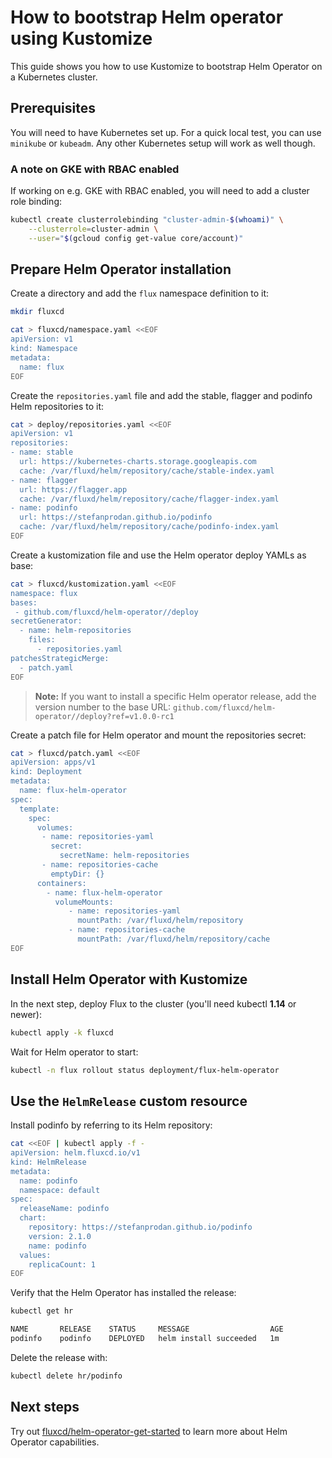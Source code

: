# How to bootstrap Helm operator using Kustomize

This guide shows you how to use Kustomize to bootstrap Helm Operator on a Kubernetes cluster.

## Prerequisites

You will need to have Kubernetes set up. For a quick local test,
you can use `minikube` or `kubeadm`. Any other Kubernetes setup
will work as well though.

### A note on GKE with RBAC enabled

If working on e.g. GKE with RBAC enabled, you will need to add a cluster role binding:

```sh
kubectl create clusterrolebinding "cluster-admin-$(whoami)" \
    --clusterrole=cluster-admin \
    --user="$(gcloud config get-value core/account)"
```

## Prepare Helm Operator installation 

Create a directory and add the `flux` namespace definition to it:

```sh
mkdir fluxcd

cat > fluxcd/namespace.yaml <<EOF
apiVersion: v1
kind: Namespace
metadata:
  name: flux
EOF
```

Create the `repositories.yaml` file and add the stable, flagger and podinfo Helm repositories to it:

```sh
cat > deploy/repositories.yaml <<EOF
apiVersion: v1
repositories:
- name: stable
  url: https://kubernetes-charts.storage.googleapis.com
  cache: /var/fluxd/helm/repository/cache/stable-index.yaml
- name: flagger
  url: https://flagger.app
  cache: /var/fluxd/helm/repository/cache/flagger-index.yaml
- name: podinfo
  url: https://stefanprodan.github.io/podinfo
  cache: /var/fluxd/helm/repository/cache/podinfo-index.yaml
EOF
```

Create a kustomization file and use the Helm operator deploy YAMLs as base:

```sh
cat > fluxcd/kustomization.yaml <<EOF
namespace: flux
bases:
 - github.com/fluxcd/helm-operator//deploy
secretGenerator:
  - name: helm-repositories
    files:
      - repositories.yaml
patchesStrategicMerge:
  - patch.yaml
EOF
```

> **Note:** If you want to install a specific Helm operator release,
> add the version number to the base URL:
> `github.com/fluxcd/helm-operator//deploy?ref=v1.0.0-rc1`


Create a patch file for Helm operator and mount the repositories secret:

```sh
cat > fluxcd/patch.yaml <<EOF
apiVersion: apps/v1
kind: Deployment
metadata:
  name: flux-helm-operator
spec:
  template:
    spec:
      volumes:
       - name: repositories-yaml
         secret:
           secretName: helm-repositories
       - name: repositories-cache
         emptyDir: {}
      containers:
        - name: flux-helm-operator
          volumeMounts:
             - name: repositories-yaml
               mountPath: /var/fluxd/helm/repository
             - name: repositories-cache
               mountPath: /var/fluxd/helm/repository/cache
EOF
```

## Install Helm Operator with Kustomize

In the next step, deploy Flux to the cluster (you'll need kubectl **1.14** or newer):

```sh
kubectl apply -k fluxcd
```

Wait for Helm operator to start:

```sh
kubectl -n flux rollout status deployment/flux-helm-operator
```

## Use the `HelmRelease` custom resource

Install podinfo by referring to its Helm repository:

```sh
cat <<EOF | kubectl apply -f -
apiVersion: helm.fluxcd.io/v1
kind: HelmRelease
metadata:
  name: podinfo
  namespace: default
spec:
  releaseName: podinfo
  chart:
    repository: https://stefanprodan.github.io/podinfo
    version: 2.1.0
    name: podinfo
  values:
    replicaCount: 1
EOF
```

Verify that the Helm Operator has installed the release:

```sh
kubectl get hr

NAME       RELEASE    STATUS     MESSAGE                  AGE
podinfo    podinfo    DEPLOYED   helm install succeeded   1m
```

Delete the release with:

```sh
kubectl delete hr/podinfo
```

## Next steps

Try out [fluxcd/helm-operator-get-started](https://github.com/fluxcd/helm-operator-get-started)
to learn more about Helm Operator capabilities.
